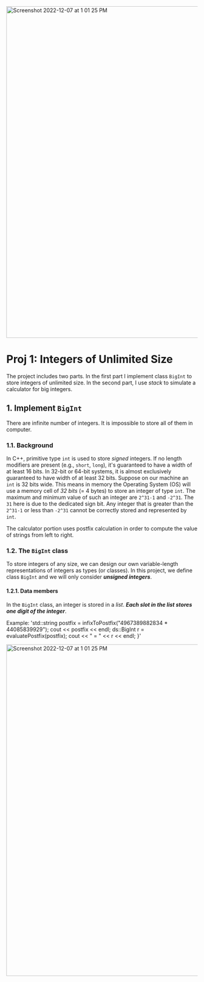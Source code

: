 
<img width="871" alt="Screenshot 2022-12-07 at 1 01 25 PM" src="https://user-images.githubusercontent.com/70383367/206260543-da9bd3ad-1e6d-498c-89dd-656367ce432a.png">

# Proj 1: Integers of Unlimited Size 

The project includes two parts. In the first part I implement class `BigInt` to store integers of unlimited size. In the second part, I use *stack* to simulate a calculator for big integers.


## 1. Implement `BigInt`

There are infinite number of integers. It is impossible to store all of them in computer.

### 1.1. Background

In C++, primitive type `int` is used to store *signed* integers.
If no length modifiers are present (e.g., `short`, `long`), it's guaranteed to have a width of at least 16 bits.
In 32-bit or 64-bit systems, it is almost exclusively guaranteed to have width of at least 32 bits.
Suppose on our machine an `int` is 32 bits wide.
This means in memory the Operating System (OS) will use a memory cell of *32 bits* (= 4 bytes) to store an integer of type `int`.
The maximum and minimum value of such an integer are `2^31-1` and `-2^31`. The `31` here is due to the dedicated sign bit.
Any integer that is greater than the `2^31-1` or less than `-2^31` cannot be correctly stored and represented by `int`.

The calculator portion uses postfix calculation in order to compute the value of strings from left to right.

### 1.2. The `BigInt` class

To store integers of any size, we can design our own variable-length representations of integers as types (or classes).
In this project, we define class `BigInt` and we will only consider ***unsigned integers***.

#### 1.2.1. Data members

In the `BigInt` class, an integer is stored in a *list*. ***Each slot in the list stores one digit of the integer***.

Example:
'std::string postfix = infixToPostfix("4967389882834 * 44085839929");
  cout << postfix << endl;
  ds::BigInt r = evaluatePostfix(postfix);
  cout << " = " << r << endl;
}'

<img width="871" alt="Screenshot 2022-12-07 at 1 01 25 PM" src="https://user-images.githubusercontent.com/70383367/206260543-da9bd3ad-1e6d-498c-89dd-656367ce432a.png">
